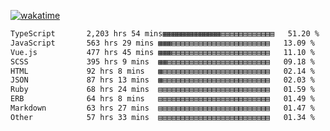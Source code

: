 [![wakatime](https://wakatime.com/badge/user/8b62041e-d91c-42f5-bf28-a8e61da65a75.svg?style=for-the-badge)](https://wakatime.com/@8b62041e-d91c-42f5-bf28-a8e61da65a75)

<!--START_SECTION:waka-->

```txt
TypeScript       2,203 hrs 54 mins▦▦▦▦▦▦▦▦▦▦▦▦▦▤▤▤▤▤▤▤▤▤▤▤▤   51.20 %
JavaScript       563 hrs 29 mins ▦▦▦▤▤▤▤▤▤▤▤▤▤▤▤▤▤▤▤▤▤▤▤▤▤   13.09 %
Vue.js           477 hrs 45 mins ▦▦▦▤▤▤▤▤▤▤▤▤▤▤▤▤▤▤▤▤▤▤▤▤▤   11.10 %
SCSS             395 hrs 9 mins  ▦▦▤▤▤▤▤▤▤▤▤▤▤▤▤▤▤▤▤▤▤▤▤▤▤   09.18 %
HTML             92 hrs 8 mins   ▦▤▤▤▤▤▤▤▤▤▤▤▤▤▤▤▤▤▤▤▤▤▤▤▤   02.14 %
JSON             87 hrs 13 mins  ▦▤▤▤▤▤▤▤▤▤▤▤▤▤▤▤▤▤▤▤▤▤▤▤▤   02.03 %
Ruby             68 hrs 24 mins  ▤▤▤▤▤▤▤▤▤▤▤▤▤▤▤▤▤▤▤▤▤▤▤▤▤   01.59 %
ERB              64 hrs 8 mins   ▤▤▤▤▤▤▤▤▤▤▤▤▤▤▤▤▤▤▤▤▤▤▤▤▤   01.49 %
Markdown         63 hrs 27 mins  ▤▤▤▤▤▤▤▤▤▤▤▤▤▤▤▤▤▤▤▤▤▤▤▤▤   01.47 %
Other            57 hrs 33 mins  ▤▤▤▤▤▤▤▤▤▤▤▤▤▤▤▤▤▤▤▤▤▤▤▤▤   01.34 %
```

<!--END_SECTION:waka-->
